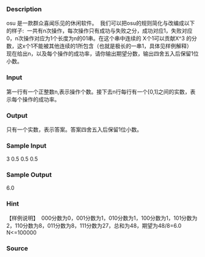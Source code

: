 
### Description
osu 是一款群众喜闻乐见的休闲软件。 
我们可以把osu的规则简化与改编成以下的样子: 
一共有n次操作，每次操作只有成功与失败之分，成功对应1，失败对应0，n次操作对应为1个长度为n的01串。在这个串中连续的 X个1可以贡献X^3 的分数，这x个1不能被其他连续的1所包含（也就是极长的一串1，具体见样例解释） 
现在给出n，以及每个操作的成功率，请你输出期望分数，输出四舍五入后保留1位小数。 



### Input
第一行有一个正整数n,表示操作个数。接下去n行每行有一个[0,1]之间的实数，表示每个操作的成功率。 



### Output
只有一个实数，表示答案。答案四舍五入后保留1位小数。 


### Sample Input
3 
0.5 
0.5 
0.5 
### Sample Output
6.0 

### Hint
【样例说明】 
000分数为0，001分数为1，010分数为1，100分数为1，101分数为2，110分数为8，011分数为8，111分数为27，总和为48，期望为48/8=6.0 
N<=100000

### Source
